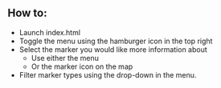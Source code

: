 ## How to:

* Launch index.html
* Toggle the menu using the hamburger icon in the top right
* Select the marker you would like more information about
  * Use either the menu
  * Or the marker icon on the map
* Filter marker types using the drop-down in the menu.
